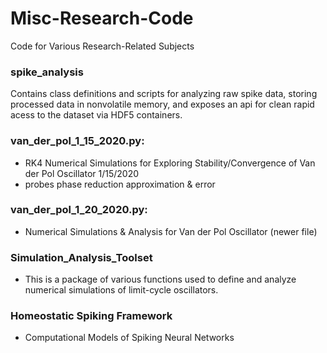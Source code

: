 # Misc-Research-Code
Code for Various Research-Related Subjects

### spike_analysis
Contains class definitions and scripts for analyzing raw spike data, storing processed data in nonvolatile memory, and exposes an api for clean rapid acess to the dataset
via HDF5 containers. 

### van_der_pol_1_15_2020.py:
- RK4 Numerical Simulations for Exploring Stability/Convergence of Van der Pol Oscillator 1/15/2020
- probes phase reduction approximation & error
 
### van_der_pol_1_20_2020.py:
- Numerical Simulations & Analysis for Van der Pol Oscillator (newer file)

### Simulation_Analysis_Toolset
- This is a package of various functions used to define and analyze numerical simulations
 of limit-cycle oscillators. 
### Homeostatic Spiking Framework
- Computational Models of Spiking Neural Networks 
